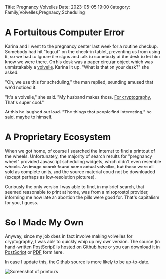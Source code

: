 Title: Pregnancy Volvelles
Date: 2023-05-05 19:00
Category: Family,Volvelles,Pregnancy,Scheduling

# A Fortuitous Computer Error

Karina and I went to the pregnancy center last week for a routine checkup.
Somebody had hit "logout" on the check-in tablet, preventing us from using it,
so we had to ignore the signs and talk to somebody at the desk to let him know
we were there. On his desk was a paper circular object which was unmistakably
a [volvelle](https://en.wikipedia.org/wiki/Volvelle). Karina lit up. "What
is that on your desk?" she asked.

"Oh, we use this for scheduling," the man replied, sounding amused that we'd
noticed it.

"It's a volvelle," she said. "My husband makes those.
[For cryptography.](https://secretcodex32.com/index.html) That's super cool."

At this he laughed out loud. "The things that people find interesting," he
said, maybe to himself.

# A Proprietary Ecosystem

When we got home, of course I searched the Internet to find a printout of the
wheels. Unfortunately, the majority of search results for "pregnancy wheel"
provided Javascript scheduling widgets, which didn't even resemble wheels. An
image search found some actual volvelles, but these were all sold as complete
units, and the source material could not be downloaded (except perhaps as
low-resolution pictures).

Curiously the only version I was able to find, in my brief search, that seemed
reasonable to print at home, was from a misoprostol provider, informing me
how late an abortion the pills were good for. That's capitalism for you, I guess.

# So I Made My Own

Anyway, since my job does in fact involve making volvelles for cryptography,
I was able to quickly whip up my own version. The source (in hand-written PostScript)
is [hosted on Github here](https://github.com/apoelstra/pregnancy-wheel) or
you can download it in [PostScript]({filename}/images/pregnancy-wheel.ps) or
[PDF]({filename}/images/pregnancy-wheel.pdf) form here.

In case I update this, the Github source is more likely to be up-to-date.

![Screenshot of printouts]({filename}/images/pregnancy-wheel.png)




